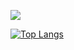 <div class=container>
  
  ![](https://komarev.com/ghpvc/?username=Ktomoya912&color=green)
</div>

[![Top Langs](https://github-readme-stats.vercel.app/api/top-langs/?username=Ktomoya912)](https://github.com/anuraghazra/github-readme-stats)

<!--
**250304s/250304s** is a ✨ _special_ ✨ repository because its `README.md` (this file) appears on your GitHub profile.

Here are some ideas to get you started:

- 🔭 I’m currently working on ...
- 🌱 I’m currently learning ...
- 👯 I’m looking to collaborate on ...
- 🤔 I’m looking for help with ...
- 💬 Ask me about ...
- 📫 How to reach me: ...
- 😄 Pronouns: ...
- ⚡ Fun fact: ...
-->
